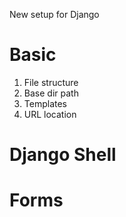 New setup for Django

# Basic
1. File structure
2. Base dir path
3. Templates
4. URL location

# Django Shell

# Forms
